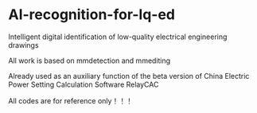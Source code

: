 # AI-recognition-for-lq-ed
Intelligent digital identification of low-quality electrical engineering drawings


All work is based on mmdetection and mmediting

Already used as an auxiliary function of the beta version of China Electric Power Setting Calculation Software RelayCAC

All codes are for reference only！！！

